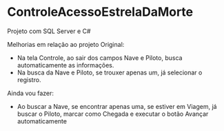 # ControleAcessoEstrelaDaMorte
Projeto com SQL Server e C#

Melhorias em relação ao projeto Original:
- Na tela Controle, ao sair dos campos Nave e Piloto, busca automaticamente as informações.
- Na busca da Nave e Piloto, se trouxer apenas um, já selecionar o registro.

Ainda vou fazer:
- Ao buscar a Nave, se encontrar apenas uma, se estiver em Viagem, já buscar o Piloto, marcar como Chegada e executar o botão Avançar automaticamente
